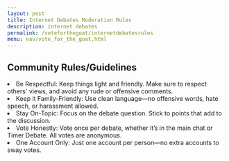 ```yaml
---
layout: post
title: Internet Debates Moderation Rules
description: internet debates
permalink: /voteforthegoat/internetdebatesrules
menu: nav/vote_for_the_goat.html
---
```

<h2>Community Rules/Guidelines</h2>

<li>Be Respectful: Keep things light and friendly. Make sure to respect others' views, and avoid any rude or offensive comments.</li>
<li>Keep it Family-Friendly: Use clean language—no offensive words, hate speech, or harassment allowed.</li>
<li>Stay On-Topic: Focus on the debate question. Stick to points that add to the discussion.</li>
<li>Vote Honestly: Vote once per debate, whether it’s in the main chat or Timer Debate. All votes are anonymous.</li>
<li>One Account Only: Just one account per person—no extra accounts to sway votes.</li>

    